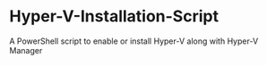 # Hyper-V-Installation-Script
A PowerShell script to enable or install Hyper-V along with Hyper-V Manager
